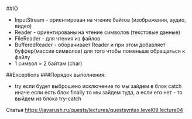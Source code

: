 ##IO
* InputStream - ориентирован на чтение байтов (изображения, аудио, видео)
* Reader - ориентированы на чтение символов (текстовые данные)
* FileReader - для чтения из файлов
* BufferedReader - оборачивает Reader и при этом добавляет буффер(массив символов) для того чтобы поменьше обращаться к файлу  
* 1 символ = 2 байтам (char) 

##Exceptions
###Порядок выполнения:
* try
если будет выброшено исключение то мы зайдем в блок catch
иначе
если есть блок finally то мы зайдем туда, а если его нет - то выйдем из блока try-catch

Статья
https://javarush.ru/quests/lectures/questsyntax.level09.lecture04
